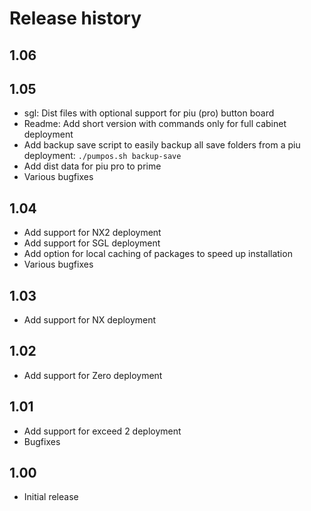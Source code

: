 # Release history
## 1.06

## 1.05
* sgl: Dist files with optional support for piu (pro) button board
* Readme: Add short version with commands only for full cabinet deployment
* Add backup save script to easily backup all save folders from a piu deployment:
`./pumpos.sh backup-save`
* Add dist data for piu pro to prime
* Various bugfixes

## 1.04
* Add support for NX2 deployment
* Add support for SGL deployment
* Add option for local caching of packages to speed up installation 
* Various bugfixes

## 1.03
* Add support for NX deployment

## 1.02
* Add support for Zero deployment

## 1.01
* Add support for exceed 2 deployment
* Bugfixes

## 1.00
* Initial release